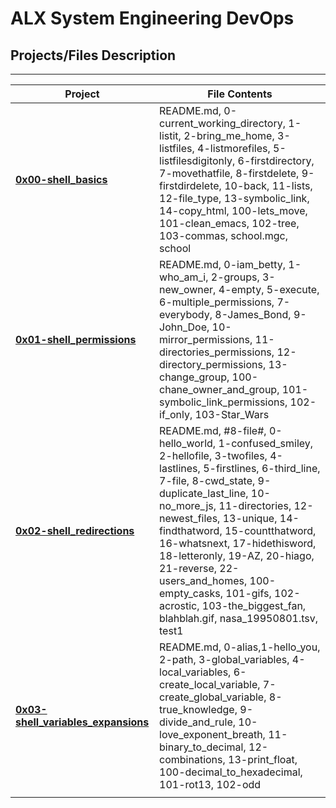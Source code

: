 # ALX System Engineering DevOps

## Projects/Files Description

--------------------------------------
|Project|File Contents|
|--|--|
|**[0x00-shell_basics](https://github.com/ikwuka/alx-system_engineering-devops/tree/master/0x00-shell_basics "0x00-shell_basics")**|README.md, 0-current_working_directory, 1-listit, 2-bring_me_home, 3-listfiles, 4-listmorefiles, 5-listfilesdigitonly, 6-firstdirectory, 7-movethatfile, 8-firstdelete, 9-firstdirdelete, 10-back, 11-lists, 12-file_type, 13-symbolic_link, 14-copy_html, 100-lets_move, 101-clean_emacs, 102-tree, 103-commas, school.mgc, school|
|**[0x01-shell_permissions](https://github.com/ikwuka/alx-system_engineering-devops/tree/master/0x01-shell_permissions "0x01-shell_permissions")**|README.md, 0-iam_betty, 1-who_am_i, 2-groups, 3-new_owner, 4-empty, 5-execute, 6-multiple_permissions, 7-everybody, 8-James_Bond, 9-John_Doe, 10-mirror_permissions, 11-directories_permissions, 12-directory_permissions, 13-change_group, 100-chane_owner_and_group, 101-symbolic_link_permissions, 102-if_only, 103-Star_Wars|
|**[0x02-shell_redirections](https://github.com/ikwuka/alx-system_engineering-devops/tree/master/0x02-shell_redirections "0x02-shell_redirections")**|README.md, #8-file#, 0-hello_world, 1-confused_smiley, 2-hellofile, 3-twofiles, 4-lastlines, 5-firstlines, 6-third_line, 7-file, 8-cwd_state, 9-duplicate_last_line, 10-no_more_js, 11-directories, 12-newest_files, 13-unique, 14-findthatword, 15-countthatword, 16-whatsnext, 17-hidethisword, 18-letteronly, 19-AZ, 20-hiago, 21-reverse, 22-users_and_homes, 100-empty_casks, 101-gifs, 102-acrostic, 103-the_biggest_fan, blahblah.gif, nasa_19950801.tsv, test1|
|**[0x03-shell_variables_expansions](https://github.com/ikwuka/alx-system_engineering-devops/tree/master/0x03-shell_variables_expansions)**|README.md, 0-alias,1-hello_you, 2-path, 3-global_variables, 4-local_variables, 6-create_local_variable, 7-create_global_variable, 8-true_knowledge, 9-divide_and_rule, 10-love_exponent_breath, 11-binary_to_decimal, 12-combinations, 13-print_float, 100-decimal_to_hexadecimal, 101-rot13, 102-odd|
|                                     |                            |

